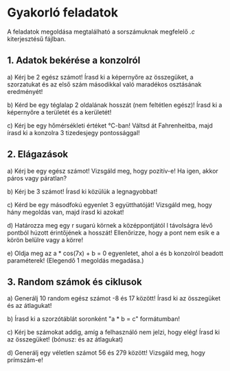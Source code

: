 # Gyakorló feladatok

A feladatok megoldása megtalálható a sorszámuknak megfelelő *.c* kiterjesztésű fájlban.

## 1. Adatok bekérése a konzolról

a) Kérj be 2 egész számot! Írasd ki a képernyőre az összegüket, a szorzatukat és az első szám másodikkal való maradékos osztásának eredményét!

b) Kérd be egy téglalap 2 oldalának hosszát (nem feltétlen egész)! Írasd ki a képernyőre a területét és a kerületét!

c) Kérj be egy hőmérsékleti értéket °C-ban! Váltsd át Fahrenheitba, majd írasd ki a konzolra 3 tizedesjegy pontossággal!

## 2. Elágazások

a) Kérj be egy egész számot! Vizsgáld meg, hogy pozitív-e! Ha igen, akkor páros vagy páratlan?

b) Kérj be 3 számot! Írasd ki közülük a legnagyobbat!

c) Kérd be egy másodfokú egyenlet 3 együtthatóját! Vizsgáld meg, hogy hány megoldás van, majd írasd ki azokat!

d) Határozza meg egy r sugarú körnek a középpontjától l távolságra lévő pontból húzott érintőjének a hosszát! Ellenőrizze, hogy a pont nem esik e a körön belülre vagy a körre!

e) Oldja meg az a * cos(7x) + b = 0 egyenletet, ahol a és b konzolról beadott paraméterek! (Elegendő 1 megoldás megadása.)

## 3. Random számok és ciklusok

a) Generálj 10 random egész számot -8 és 17 között! Írasd ki az összegüket és az átlagukat!

b) Írasd ki a szorzótáblát soronként "a * b = c" formátumban!

c) Kérj be számokat addig, amíg a felhasználó nem jelzi, hogy elég! Írasd ki az összegüket! (bónusz: és az átlagukat)

d) Generálj egy véletlen számot 56 és 279 között! Vizsgáld meg, hogy prímszám-e!
